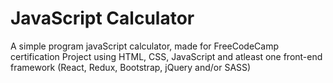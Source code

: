 # JavaScript Calculator
 A simple program javaScript calculator, made for FreeCodeCamp certification Project using HTML, CSS, JavaScript and atleast one front-end framework (React, Redux,  Bootstrap, jQuery and/or SASS)

